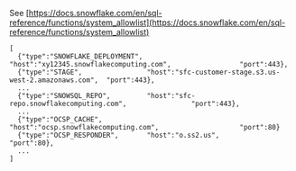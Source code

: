 See [https://docs.snowflake.com/en/sql-reference/functions/system_allowlist](https://docs.snowflake.com/en/sql-reference/functions/system_allowlist)
```
[
  {"type":"SNOWFLAKE_DEPLOYMENT", "host":"xy12345.snowflakecomputing.com",                 "port":443},
  {"type":"STAGE",                "host":"sfc-customer-stage.s3.us-west-2.amazonaws.com",  "port":443},
  ...
  {"type":"SNOWSQL_REPO",         "host":"sfc-repo.snowflakecomputing.com",                "port":443},
  ...
  {"type":"OCSP_CACHE",           "host":"ocsp.snowflakecomputing.com",                    "port":80}
  {"type":"OCSP_RESPONDER",       "host":"o.ss2.us",                                       "port":80},
  ...
]
```
